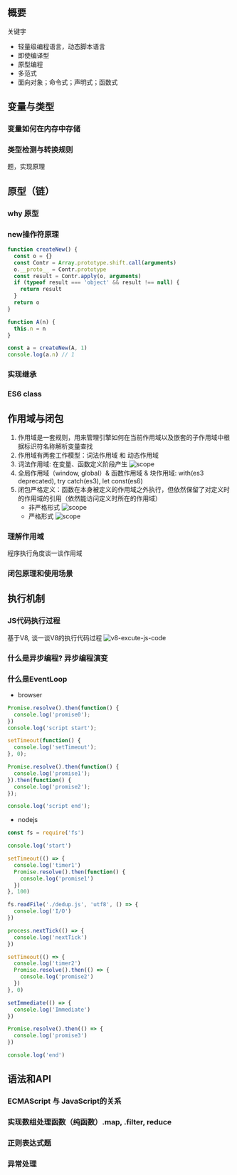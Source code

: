 ## 概要
关键字
* 轻量级编程语言，动态脚本语言
* 即使编译型
* 原型编程
* 多范式
* 面向对象；命令式；声明式；函数式

## 变量与类型

### 变量如何在内存中存储

### 类型检测与转换规则
题，实现原理

## 原型（链）

### why 原型

### new操作符原理
```javascript
function createNew() {
  const o = {}
  const Contr = Array.prototype.shift.call(arguments)
  o.__proto__ = Contr.prototype
  const result = Contr.apply(o, arguments)
  if (typeof result === 'object' && result !== null) {
    return result
  }
  return o
}

function A(n) {
  this.n = n
}

const a = createNew(A, 1)
console.log(a.n) // 1
```

### 实现继承

### ES6 class

## 作用域与闭包
1. 作用域是一套规则，用来管理引擎如何在当前作用域以及嵌套的子作用域中根据标识符名称解析变量查找
2. 作用域有两套工作模型：词法作用域 和 动态作用域
3. 词法作用域: 在变量、函数定义阶段产生
![scope](~@images/scope.png)
4. 全局作用域（window, global）& 函数作用域 & 块作用域: with(es3 deprecated), try catch(es3), let const(es6)
5. 闭包严格定义：函数在本身被定义的作用域之外执行，但依然保留了对定义时的作用域的引用（依然能访问定义时所在的作用域）
    * 非严格形式
    ![scope](~@images/closure-normal.png)
    * 严格形式
    ![scope](~@images/closure-strict.png)

### 理解作用域
程序执行角度谈一谈作用域

### 闭包原理和使用场景

## 执行机制

### JS代码执行过程
基于V8, 谈一谈V8的执行代码过程
![v8-excute-js-code](~@images/v8-excute-js-code.jpeg)

### 什么是异步编程? 异步编程演变




### 什么是EventLoop
* browser
```javascript
Promise.resolve().then(function() {
  console.log('promise0');
})
console.log('script start');

setTimeout(function() {
  console.log('setTimeout');
}, 0);

Promise.resolve().then(function() {
  console.log('promise1');
}).then(function() {
  console.log('promise2');
});

console.log('script end');
```
* nodejs
```javascript
const fs = require('fs')

console.log('start')

setTimeout(() => {
  console.log('timer1')
  Promise.resolve().then(function() {
    console.log('promise1')
  })
}, 100)

fs.readFile('./dedup.js', 'utf8', () => {
  console.log('I/O')
})

process.nextTick(() => {
  console.log('nextTick')
})

setTimeout(() => {
  console.log('timer2')
  Promise.resolve().then(() => {
    console.log('promise2')
  })
}, 0)

setImmediate(() => {
  console.log('Immediate')
})

Promise.resolve().then(() => {
  console.log('promise3')
})

console.log('end')
```

## 语法和API

### ECMAScript 与 JavaScript的关系

### 实现数组处理函数（纯函数）.map, .filter, reduce

### 正则表达式题

### 异常处理
